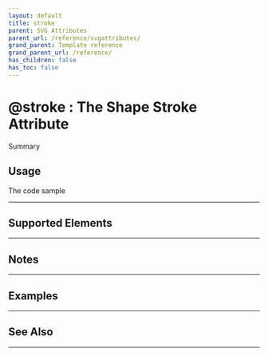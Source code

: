 ```yaml
---
layout: default
title: stroke
parent: SVG Attributes
parent_url: /reference/svgattributes/
grand_parent: Template reference
grand_parent_url: /reference/
has_children: false
has_toc: false
---
```


# @stroke : The Shape Stroke Attribute

Summary

## Usage

 The code sample

---

## Supported Elements


---

## Notes


---

## Examples


---


## See Also


---

